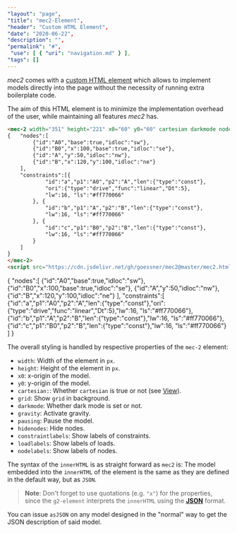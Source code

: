 ```yaml
---
"layout": "page",
"title": "mec2-Element",
"header": "Custom HTML Element",
"date": "2020-06-22",
"description": "",
"permalink": "#",
 "use": [ { "uri": "navigation.md" } ],
"tags": []
---
```


_mec2_ comes with a [custom HTML element](https://developer.mozilla.org/en-US/docs/Web/Web_Components/Using_custom_elements)
which allows to implement models directly into the page without the necessity of running extra boilerplate code.

The aim of this HTML element is to minimize the implementation overhead of the user,
while maintaining all features _mec2_ has.

```html
<mec-2 width="351" height="221" x0="60" y0="60" cartesian darkmode nodelabels nodeinfo="pos" constraintinfo>
{   "nodes":[
        {"id":"A0","base":true,"idloc":"sw"},
        {"id":"B0","x":100,"base":true,"idloc":"se"},
        {"id":"A","y":50,"idloc":"nw"},
        {"id":"B","x":120,"y":100,"idloc":"ne"}
    ],
    "constraints":[{
            "id":"a","p1":"A0","p2":"A","len":{"type":"const"},
            "ori":{"type":"drive","func":"linear","Dt":5},
            "lw":16, "ls":"#ff770066"
        }, {
            "id":"b","p1":"A","p2":"B","len":{"type":"const"},
            "lw":16, "ls":"#ff770066"
        }, {
            "id":"c","p1":"B0","p2":"B","len":{"type":"const"},
            "lw":16, "ls":"#ff770066"
        }
    ]
}
</mec-2>
<script src="https://cdn.jsdelivr.net/gh/goessner/mec2@master/mec2.html.js"></script>
```

<mec-2 width="351" height="221" x0="60" y0="60" cartesian darkmode nodelabels nodeinfo="pos" constraintinfo>
{   "nodes":[
        {"id":"A0","base":true,"idloc":"sw"},
        {"id":"B0","x":100,"base":true,"idloc":"se"},
        {"id":"A","y":50,"idloc":"nw"},
        {"id":"B","x":120,"y":100,"idloc":"ne"}
    ],
    "constraints":[
        {"id":"a","p1":"A0","p2":"A","len":{"type":"const"},"ori":{"type":"drive","func":"linear","Dt":5},"lw":16, "ls":"#ff770066"},
        {"id":"b","p1":"A","p2":"B","len":{"type":"const"},"lw":16, "ls":"#ff770066"},
        {"id":"c","p1":"B0","p2":"B","len":{"type":"const"},"lw":16, "ls":"#ff770066"}
    ]
}
</mec-2>
<script src="https://cdn.jsdelivr.net/gh/goessner/mec2@master/mec2.html.js"></script>

The overall styling is handled by respective properties of the `mec-2` element:

- `width`: Width of the element in `px`.
- `height`: Height of the element in `px`.
- `x0`: x-origin of the model.
- `y0`: y-origin of the model.
- `cartesian:`: Whether `cartesian` is true or not (see [View](https://goessner.github.io/g2/View.html)).
- `grid`: Show `grid` in background.
- `darkmode`: Whether dark mode is set or not.
- `gravity`: Activate gravity.
- `pausing`: Pause the model.
- `hidenodes`: Hide nodes.
- `constraintlabels`: Show labels of constraints.
- `loadlabels`: Show labels of loads.
- `nodelabels`: Show labels of nodes.

The syntax of the `innerHTML` is as straight forward as `mec2` is:
The model embedded into the `innerHTML` of the element is the same as they are
defined in the default way, but as `JSON`.

> **Note**: Don't forget to use quotations (e.g. `"x"`) for the properties,
> since the `g2-element` interprets the `innerHTML` using the
> [**JSON**](https://developer.mozilla.org/en-US/docs/Web/JavaScript/Reference/Global_Objects/JSON)
> format.

You can issue `asJSON` on any model designed in the "normal" way to get the JSON
description of said model.